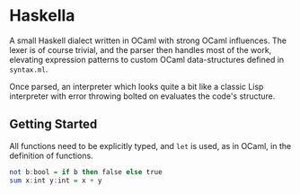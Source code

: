 # Haskella
A small Haskell dialect written in OCaml with strong OCaml 
influences. The lexer is of course trivial, and the parser
then handles most of the work, elevating expression patterns
to custom OCaml data-structures defined in `syntax.ml`.

Once parsed, an interpreter which looks quite a bit like a
classic Lisp interpreter with error throwing bolted on evaluates
the code's structure.

## Getting Started
All functions need to be explicitly typed, and `let` is used, as in
OCaml, in the definition of functions.

```haskell
not b:bool = if b then false else true
sum x:int y:int = x + y
```

